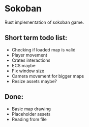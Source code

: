 # Sokoban

Rust implementation of sokoban game.

## Short term todo list:

* Checking if loaded map is valid
* Player movement
* Crates interactions
* ECS maybe
* Fix window size
* Camera movement for bigger maps
* Resize assets maybe?

## Done:

* Basic map drawing
* Placeholder assets
* Reading from file